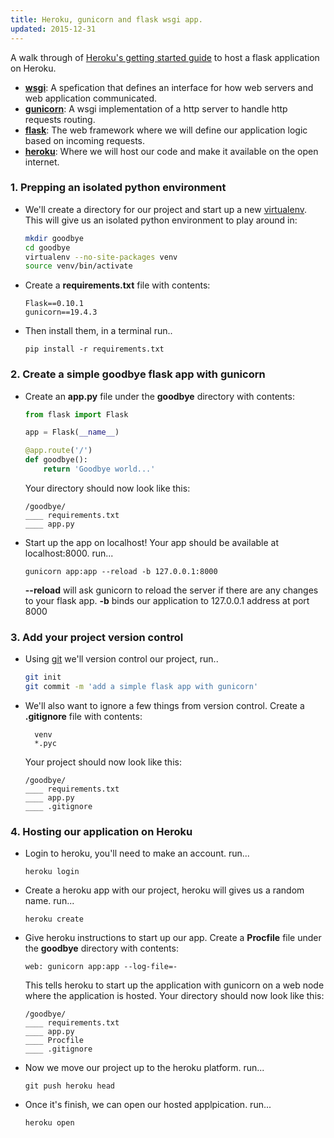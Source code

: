 ```yaml
---
title: Heroku, gunicorn and flask wsgi app.
updated: 2015-12-31 
---
```


A walk through of 
[Heroku's getting started guide](https://devcenter.heroku.com/articles/getting-started-with-python-o) 
to host a flask application on Heroku.

- **[wsgi](https://en.wikipedia.org/wiki/Web_Server_Gateway_Interface)**: A spefication that defines an interface for how web servers and web application communicated.
- **[gunicorn](http://gunicorn.org/)**: A wsgi implementation of a http server to handle http requests routing.
- **[flask](http://flask.pocoo.org/)**: The web framework where we will define our application logic based on incoming requests.
- **[heroku](https://www.heroku.com/)**: Where we will host our code and make it available on the open internet.

### 1. Prepping an isolated python environment

- We'll create a directory for our project and start up a new [virtualenv](https://virtualenv.readthedocs.org/en/latest/). This will give us an isolated python environment to play around in:

    ```bash
    mkdir goodbye
    cd goodbye
    virtualenv --no-site-packages venv
    source venv/bin/activate
    ```

- Create a **requirements.txt** file with contents:

    ```
    Flask==0.10.1
    gunicorn==19.4.3
    ```

- Then install them, in a terminal run..

    `pip install -r requirements.txt`

### 2. Create a simple goodbye flask app with gunicorn

- Create an **app.py** file under the **goodbye** directory with contents:

    ```python
    from flask import Flask

    app = Flask(__name__)

    @app.route('/')
    def goodbye():
        return 'Goodbye world...'
    ```

    Your directory should now look like this:

    ```
    /goodbye/
    ____ requirements.txt
    ____ app.py
    ```


- Start up the app on localhost! Your app should be available at localhost:8000. run...

    `gunicorn app:app --reload -b 127.0.0.1:8000`

    **--reload** will ask gunicorn to reload the server if there are any changes to  your flask app. **-b** binds our application to 127.0.0.1 address at port 8000

### 3. Add your project version control

- Using [git](https://git-scm.com/book/en/v2) we'll version control our project, run..

    ```bash
    git init
    git commit -m 'add a simple flask app with gunicorn'
    ```

- We'll also want to ignore a few things from version control. Create a **.gitignore** file with contents:

        venv
        *.pyc

    Your project should now look like this:

    ```
    /goodbye/
    ____ requirements.txt
    ____ app.py
    ____ .gitignore
    ```

### 4. Hosting our application on Heroku

- Login to heroku, you'll need to make an account. run...

    `heroku login`

- Create a heroku app with our project, heroku will gives us a random name. run...

    `heroku create`

- Give heroku instructions to start up our app. Create a **Procfile** file under the **goodbye** directory with contents:

    `web: gunicorn app:app --log-file=-`


    This tells heroku to start up the application with gunicorn on a web node where the application is hosted.
    Your directory should now look like this:

    ```
    /goodbye/
    ____ requirements.txt
    ____ app.py
    ____ Procfile
    ____ .gitignore
    ```


- Now we move our project up to the heroku platform. run...

    `git push heroku head`

- Once it's finish, we can open our hosted applpication. run...

    `heroku open`
